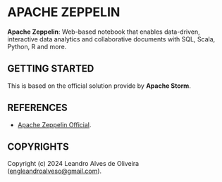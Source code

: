 # APACHE ZEPPELIN

**Apache Zeppelin**: Web-based notebook that enables data-driven, interactive data analytics and collaborative documents with SQL, Scala, Python, R and more.

## GETTING STARTED

This is based on the official solution provide by **Apache Storm**.

## REFERENCES
- [Apache Zeppelin Official](hhttps://zeppelin.apache.org/).

## COPYRIGHTS
Copyright (c) 2024 Leandro Alves de Oliveira (engleandroalveso@gmail.com).